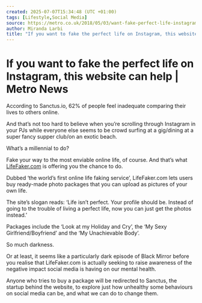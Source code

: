 ```yaml
---
created: 2025-07-07T15:34:48 (UTC +01:00)
tags: [Lifestyle,Social Media]
source: https://metro.co.uk/2018/05/03/want-fake-perfect-life-instagram-website-can-help-7510173/
author: Miranda Larbi
title: "If you want to fake the perfect life on Instagram, this website can help"
---
```


# If you want to fake the perfect life on Instagram, this website can help | Metro News

According to Sanctus.io, 62% of people feel inadequate comparing their lives to others online.

And that’s not too hard to believe when you’re scrolling through Instagram in your PJs while everyone else seems to be crowd surfing at a gig/dining at a super fancy supper club/on an exotic beach.

What’s a millennial to do?

Fake your way to the most enviable online life, of course. And that’s what [LifeFaker.com](http://lifefaker.com/) is offering you the chance to do.

Dubbed ‘the world’s first online life faking service’, LifeFaker.com lets users buy ready-made photo packages that you can upload as pictures of your own life.

The site’s slogan reads: ‘Life isn’t perfect. Your profile should be. Instead of going to the trouble of living a perfect life, now you can just get the photos instead.’

Packages include the ‘Look at my Holiday and Cry’, the ‘My Sexy Girlfriend/Boyfriend’ and the ‘My Unachievable Body’.

So much darkness.

Or at least, it seems like a particularly dark episode of Black Mirror before you realise that LifeFaker.com is actually seeking to raise awareness of the negative impact social media is having on our mental health.

Anyone who tries to buy a package will be redirected to Sanctus, the startup behind the website, to explore just how unhealthy some behaviours on social media can be, and what we can do to change them.

